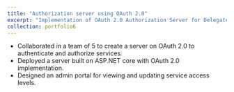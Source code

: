 ```yaml
---
title: "Authorization server using OAuth 2.0"
excerpt: "Implementation of OAuth 2.0 Authorization Server for Delegated Authorization of Resources.<br/><img src='/images/oauth.png'>"
collection: portfolio6
---
```

* Collaborated in a team of 5 to create a server on OAuth 2.0 to authenticate and authorize services.
* Deployed a server built on ASP.NET core with OAuth 2.0 implementation.
* Designed an admin portal for viewing and updating service access levels.